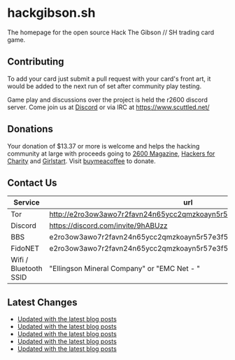 # hackgibson.sh
The homepage for the open source Hack The Gibson // SH trading card game.


## Contributing

To add your card just submit a pull request with your card's front art, it would be added to the next run of set after community play testing.

Game play and discussions over the project is held the r2600 discord server. Come join us at [Discord](https://discord.com/invite/9hABUzz) or via IRC at https://www.scuttled.net/


## Donations

Your donation of $13.37 or more is welcome and helps the hacking community at large with proceeds going to [2600 Magazine](https://2600.com/), [Hackers for Charity](https://hackersforcharity.org) and [Girlstart](https://girlstart.org).  Visit [buymeacoffee](https://www.buymeacoffee.com/hackgibson.sh) to donate.


## Contact Us

Service | url
-|-
Tor | http://e2ro3ow3awo7r2favn24n65ycc2qmzkoayn5r57e3f56nvjwdcgg32ad.onion
Discord | https://discord.com/invite/9hABUzz
BBS | e2ro3ow3awo7r2favn24n65ycc2qmzkoayn5r57e3f56nvjwdcgg32ad.onion:23
FidoNET | e2ro3ow3awo7r2favn24n65ycc2qmzkoayn5r57e3f56nvjwdcgg32ad.onion:24554
Wifi / Bluetooth SSID | "Ellingson Mineral Company" or "EMC Net - <fidonet address>"

## Latest Changes
<!-- BLOG-POST-LIST:START -->
- [Updated with the latest blog posts](https://github.com/DFW2600/hackgibson.sh/commit/e3165001d5ad39a477564869f00ab04c4ba2aec6)
- [Updated with the latest blog posts](https://github.com/DFW2600/hackgibson.sh/commit/2470fdef747c834160f91302e2e3c67e9b672fd5)
- [Updated with the latest blog posts](https://github.com/DFW2600/hackgibson.sh/commit/c7bcd539d4697f6b481bfc7b81ae966ba69ebf8d)
- [Updated with the latest blog posts](https://github.com/DFW2600/hackgibson.sh/commit/0b13e40b35909a32e0df7adb31f3c070c7618ba3)
- [Updated with the latest blog posts](https://github.com/DFW2600/hackgibson.sh/commit/f2c54384ff949c74ec107aedf79c3f5ee1521765)
<!-- BLOG-POST-LIST:END -->
